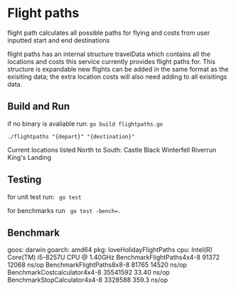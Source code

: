 # Flight paths 
flight path calculates all possible paths for flying and costs from user inputted start and end destinations  

flight paths has an internal structure travelData which contains all the locations and costs this  service currently provides flight paths for. This structure is expandable new flights can be added in the same format as the exisiting data; the extra location costs will also need adding to all exisitings data. 


##  Build and Run 
if no binary is avaliable run:
 ``` go build flightpaths.go ```

``` ./flightpaths "{depart}" "{destination}" ``` 

Current locations listed North to South: 
Castle Black
Winterfell
Riverrun
King's Landing

## Testing
for unit test run: 
``` go test```

for benchmarks run
``` go test -bench=.```


## Benchmark
goos: darwin
goarch: amd64
pkg: loveHolidayFlightPaths
cpu: Intel(R) Core(TM) i5-8257U CPU @ 1.40GHz
BenchmarkFlightPaths4x4-8          91372             12068 ns/op
BenchmarkFlightPaths8x8-8          81765             14520 ns/op
BenchmarkCostcalculator4x4-8    35541592                33.40 ns/op
BenchmarkStopCalculator4x4-8     3328588               359.3 ns/op

